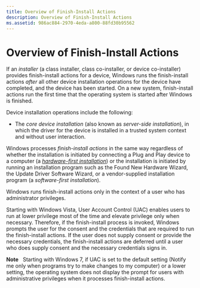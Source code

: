 ```yaml
---
title: Overview of Finish-Install Actions
description: Overview of Finish-Install Actions
ms.assetid: 986ac884-2970-4eda-a800-88fd30b95562
---
```


# Overview of Finish-Install Actions


If an *installer* (a class installer, class co-installer, or device co-installer) provides finish-install actions for a device, Windows runs the finish-install actions *after* all other device installation operations for the device have completed, and the device has been started. On a new system, finish-install actions run the first time that the operating system is started after Windows is finished.

Device installation operations include the following:

-   The *core device installation* (also known as *server-side installation*), in which the driver for the device is installed in a trusted system context and without user interaction.

Windows processes *finish-install actions* in the same way regardless of whether the installation is initiated by connecting a Plug and Play device to a computer (a [*hardware-first installation*](hardware-first-installation.md)) or the installation is initiated by running an installation program such as the Found New Hardware Wizard, the Update Driver Software Wizard, or a vendor-supplied installation program (a *software-first installation*).

Windows runs finish-install actions only in the context of a user who has administrator privileges.

Starting with Windows Vista, User Account Control (UAC) enables users to run at lower privilege most of the time and elevate privilege only when necessary. Therefore, if the finish-install process is invoked, Windows prompts the user for the consent and the credentials that are required to run the finish-install actions. If the user does not supply consent or provide the necessary credentials, the finish-install actions are deferred until a user who does supply consent and the necessary credentials signs in.

**Note**   Starting with Windows 7, if UAC is set to the default setting (Notify me only when programs try to make changes to my computer) or a lower setting, the operating system does not display the prompt for users with administrative privileges when it processes finish-install actions.

 

 

 






